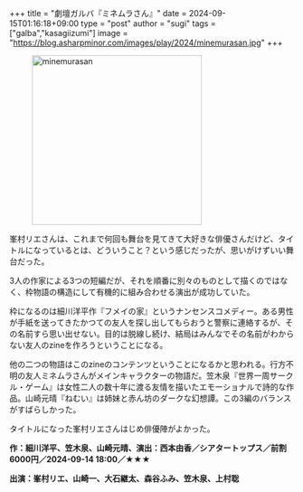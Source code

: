 +++
title = "劇壇ガルバ『ミネムラさん』"
date = 2024-09-15T01:16:18+09:00
type = "post"
author = "sugi"
tags = ["galba","kasagiizumi"]
image = "https://blog.asharpminor.com/images/play/2024/minemurasan.jpg"
+++
<figure class="alignleft"><img src="/images/play/2024/minemurasan.jpg" alt="minemurasan" style="width: 300px !important;"></figure>

峯村リエさんは、これまで何回も舞台を見てきて大好きな俳優さんだけど、タイトルになっているとは、どういうこと？という感じだったが、思いがけずいい舞台だった。

3人の作家による3つの短編だが、それを順番に別々のものとして描くのではなく、枠物語の構造にして有機的に組み合わせる演出が成功していた。

枠になるのは細川洋平作『フメイの家』というナンセンスコメディー。ある男性が手紙を送ってきたかつての友人を探し出してもらおうと警察に連絡するが、その名前すら思い出せない。目的は脱線し続け、結局はみんなでその名前がわからない友人のzineを作ろうということになる。

他の二つの物語はこのzineのコンテンツということになるかと思われる。行方不明の友人ミネムラさんがメインキャラクターの物語だ。笠木泉『世界一周サークル・ゲーム』は女性二人の数十年に渡る友情を描いたエモーショナルで詩的な作品。山崎元晴『ねむい』は姉妹と赤ん坊のダークな幻想譚。この3編のバランスがすばらしかった。

タイトルになった峯村リエさんはじめ俳優陣がよかった。

**作：細川洋平、笠木泉、山崎元晴、演出：西本由香／シアタートップス／前割6000円／2024-09-14  18:00／★★★**

**出演：峯村リエ、山崎一、大石継太、森谷ふみ、笠木泉、上村聡**